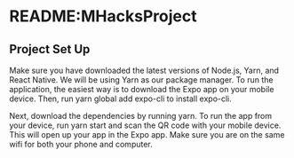 # README:MHacksProject

## Project Set Up

Make sure you have downloaded the latest versions of Node.js, Yarn, and React Native. We will be using Yarn as our package manager.
To run the application, the easiest way is to download the Expo app on your mobile device. Then, run yarn global add expo-cli to 
install expo-cli.

Next, download the dependencies by running yarn. To run the app from your device, run yarn start and scan the QR code with your 
mobile device. This will open up your app in the Expo app. Make sure you are on the same wifi for both your phone and computer. 

